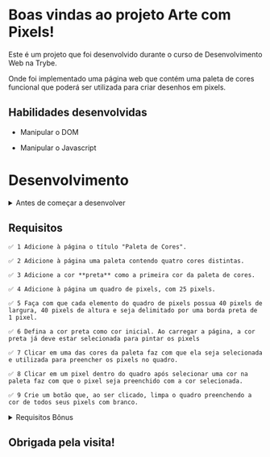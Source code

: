 # Boas vindas ao projeto Arte com Pixels!

Este é um projeto que foi desenvolvido durante o curso de Desenvolvimento Web na Trybe.


Onde foi implementado uma página web que contém uma paleta de cores funcional que poderá ser utilizada para criar desenhos em pixels.

## Habilidades desenvolvidas

- Manipular o DOM

- Manipular o Javascript


# Desenvolvimento

<details>
  <summary>
      Antes de começar a desenvolver
  </summary>

1. Clone o repositório
  * `git clone git@github.com:mabiiak/pixels-art.git`
  * Entre na pasta do repositório que você acabou de clonar:
    * `cd pixels-art`

2. Instale as dependências e inicialize o projeto
  * Instale as dependências:
    * `npm install`

3. Crie uma branch a partir da branch `master`
  * Verifique que você está na branch `master`
    * Exemplo: `git branch`
  * Se não estiver, mude para a branch `master`
    * Exemplo: `git checkout master`
  * Agora, crie uma branch onde você vai guardar os `commits` do seu projeto
    * Você deve criar uma branch no seguinte formato: `nome-de-usuario-nome-do-projeto`
    * Exemplo: `git checkout -b mariazinha-project-pixels-art`

4. Adicione as mudanças ao _stage_ do Git e faça um `commit`
  * Verifique que as mudanças ainda não estão no _stage_
    * Exemplo: `git status` (devem aparecer listados os novos arquivos em vermelho)
  * Adicione o novo arquivo ao _stage_ do Git
      * Exemplo:
        * `git add .` (adicionando todas as mudanças - _que estavam em vermelho_ - ao stage do Git)
        * `git status` (devem aparecer listados os arquivos em verde)
  * Faça o `commit` inicial
      * Exemplo:
        * `git commit -m 'iniciando o projeto.'` (fazendo o primeiro commit)
        * `git status` (deve aparecer uma mensagem tipo _nothing to commit_ )

5. Adicione a sua branch com o novo `commit` ao repositório remoto
  * Usando o exemplo anterior: `git push -u origin nome-pixels-art`

6. Crie um novo `Pull Request` _(PR)_
  * Vá até a página de _Pull Requests_ do [repositório no GitHub](https://github.com/mabiiak/pixels-art/pulls)
  * Clique no botão verde _"New pull request"_
  * Clique na caixa de seleção _"Compare"_ e escolha a sua branch **com atenção**
  * Adicione uma descrição para o _Pull Request_, um título que o identifique, e clique no botão verde _"Create pull request"_. Crie da seguinte forma: `[NOME] Nome Pull Request`
  * Adicione uma descrição para o _Pull Request_, um título claro que o identifique, e clique no botão verde _"Create pull request"_
  * **Não se preocupe em preencher mais nada por enquanto!**
  * Volte até a [página de _Pull Requests_ do repositório](https://github.com/mabiiak/pixels-art/pulls) e confira que o seu _Pull Request_ está criado

</details>

## Requisitos

    ✅ 1 Adicione à página o título "Paleta de Cores".

    ✅ 2 Adicione à página uma paleta contendo quatro cores distintas.

    ✅ 3 Adicione a cor **preta** como a primeira cor da paleta de cores.

    ✅ 4 Adicione à página um quadro de pixels, com 25 pixels.

    ✅ 5 Faça com que cada elemento do quadro de pixels possua 40 pixels de largura, 40 pixels de altura e seja delimitado por uma borda preta de 1 pixel.

    ✅ 6 Defina a cor preta como cor inicial. Ao carregar a página, a cor preta já deve estar selecionada para pintar os pixels

    ✅ 7 Clicar em uma das cores da paleta faz com que ela seja selecionada e utilizada para preencher os pixels no quadro.

    ✅ 8 Clicar em um pixel dentro do quadro após selecionar uma cor na paleta faz com que o pixel seja preenchido com a cor selecionada.

    ✅ 9 Crie um botão que, ao ser clicado, limpa o quadro preenchendo a cor de todos seus pixels com branco.

<details>
  <summary>
    Requisitos Bônus
  </summary>

    ✅ 10 Faça o quadro de pixels ter seu tamanho definido pela pessoa usuária.

    ✅ 11 Limite o tamanho mínimo e máximo do board.

    ✅ 12 Faça com que as cores da paleta sejam geradas aleatoriamente ao carregar a página.
</details>

## Obrigada pela visita!
